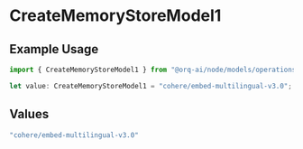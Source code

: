 # CreateMemoryStoreModel1

## Example Usage

```typescript
import { CreateMemoryStoreModel1 } from "@orq-ai/node/models/operations";

let value: CreateMemoryStoreModel1 = "cohere/embed-multilingual-v3.0";
```

## Values

```typescript
"cohere/embed-multilingual-v3.0"
```